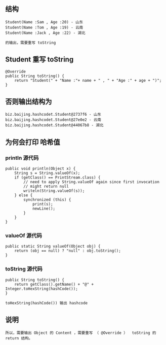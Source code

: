 
## 结构

    Student(Name :Sam , Age :20) - 山东
    Student(Name :Tom , Age :19) - 云南
    Student(Name :Jack , Age :22) - 湖北  

    的输出，需要重写 toString

## Student 重写 toString 

    @Override
    public String toString() {
        return "Student(" + "Name :"+ name + " , " + "Age :" + age + ")";
    }

## 否则输出结构为

    biz.baijing.hashcodet.Student@2737f6 - 山东
    biz.baijing.hashcodet.Student@27e0e2 - 云南
    biz.baijing.hashcodet.Student@44067b8 - 湖北

## 为何会打印 哈希值

### println 源代码

    public void println(Object x) {
        String s = String.valueOf(x);
        if (getClass() == PrintStream.class) {
            // need to apply String.valueOf again since first invocation
            // might return null
            writeln(String.valueOf(s));
        } else {
            synchronized (this) {
                print(s);
                newLine();
            }
        }
    }

### valueOf 源代码

    public static String valueOf(Object obj) {
        return (obj == null) ? "null" : obj.toString();
    }

### toString 源代码

    public String toString() {
        return getClass().getName() + "@" + Integer.toHexString(hashCode());
    }

    toHexString(hashCode()) 输出 hashcode 

## 说明

    所以，需要输出 Object 的 Content ，需要重写 （ @Override ）  toString 的 return 结构。